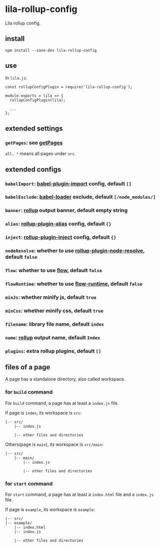 # lila-rollup-config

Lila rollup config.

## install

```
npm install --save-dev lila-rollup-config
```

## use

In `lila.js`:

```
const rollupConfigPlugin = require('lila-rollup-config');

module.exports = lila => {
  rollupConfigPlugin(lila);

  ...
};
```

## extended settings

### `getPages`: see [getPages](./src/settings.js#L6)

`all, *` means all pages under `src`.

## extended configs

### `babelImport`: [babel-plugin-import](https://github.com/ant-design/babel-plugin-import) config, default `[]`

### `babelExclude`: [babel-loader](https://github.com/babel/babel-loader) exclude, default `[/node_modules/]`

### `banner`: [rollup](https://rollupjs.org/guide/en) output banner, default empty string

### `alias`: [rollup-plugin-alias](https://github.com/rollup/rollup-plugin-alias) config, default `{}`

### `inject`: [rollup-plugin-inject](https://github.com/rollup/rollup-plugin-inject) config, default `{}`

### `nodeResolve`: whether to use [rollup-plugin-node-resolve](https://github.com/rollup/rollup-plugin-node-resolve), default `false`

### `flow`: whether to use [flow](https://github.com/facebook/flow), default `false`

### `flowRuntime`: whether to use [flow-runtime](https://github.com/codemix/flow-runtime/tree/master/packages/flow-runtime), default `false`

### `minJs`: whether minify js, default `true`

### `minCss`: whether minify css, default `true`

### `filename`: library file name, default `index`

### `name`: [rollup](https://rollupjs.org/guide/en) output name, default `Index`

### `plugins`: extra rollup plugins, default `[]`

## files of a page

A page has a standalone directory, also called workspace.

### for `build` command

For `build` command, a page has at least a `index.js` file.

If page is `index`, its workspace is `src`:

```
|-- src/
    |-- index.js

    |-- other files and directories
```

Others(page is `main`), its workspace is `src/main`:

```
|-- src/
    |-- main/
        |-- index.js

        |-- other files and directories
```

### for `start` command

For `start` command, a page has at least a `index.html` file and a `index.js` file.

If page is `example`, its workspace is `example`:

```
|-- src/
|-- example/
    |-- index.html
    |-- index.js

    |-- other files and directories
```
